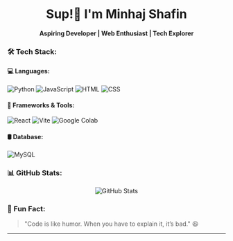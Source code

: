 <h1 align="center">Sup!🍕 I'm Minhaj Shafin</h1>
<p align="center">
  <b>Aspiring Developer | Web Enthusiast | Tech Explorer</b>
</p>

### 🛠️ Tech Stack:

#### 💻 Languages:
![Python](https://img.shields.io/badge/Python-3776AB?style=for-the-badge&logo=python&logoColor=white)
![JavaScript](https://img.shields.io/badge/JavaScript-F7DF1E?style=for-the-badge&logo=javascript&logoColor=black)
![HTML](https://img.shields.io/badge/HTML5-E34F26?style=for-the-badge&logo=html5&logoColor=white)
![CSS](https://img.shields.io/badge/CSS3-1572B6?style=for-the-badge&logo=css3&logoColor=white)

#### 🔧 Frameworks & Tools:
![React](https://img.shields.io/badge/React-20232A?style=for-the-badge&logo=react&logoColor=61DAFB)
![Vite](https://img.shields.io/badge/Vite-646CFF?style=for-the-badge&logo=vite&logoColor=white)
![Google Colab](https://img.shields.io/badge/Google_Colab-F9AB00?style=for-the-badge&logo=googlecolab&logoColor=white)

#### 🛢️ Database:
![MySQL](https://img.shields.io/badge/MySQL-4479A1?style=for-the-badge&logo=mysql&logoColor=white)


### 📊 GitHub Stats:
<p align="center">
  <img src="https://github-readme-stats.vercel.app/api?username=MinhajShafin&show_icons=true&theme=radical" alt="GitHub Stats">
</p>

### 🎯 Fun Fact:
> "Code is like humor. When you have to explain it, it’s bad." 😆

---
